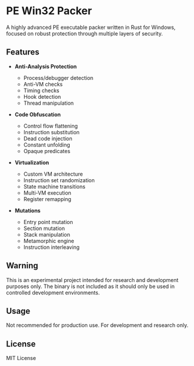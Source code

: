 # PE Win32 Packer

A highly advanced PE executable packer written in Rust for Windows, focused on robust protection through multiple layers of security.

## Features

- **Anti-Analysis Protection**
  - Process/debugger detection
  - Anti-VM checks
  - Timing checks
  - Hook detection
  - Thread manipulation

- **Code Obfuscation** 
  - Control flow flattening
  - Instruction substitution
  - Dead code injection
  - Constant unfolding
  - Opaque predicates

- **Virtualization**
  - Custom VM architecture
  - Instruction set randomization
  - State machine transitions
  - Multi-VM execution
  - Register remapping

- **Mutations**
  - Entry point mutation
  - Section mutation
  - Stack manipulation
  - Metamorphic engine
  - Instruction interleaving

## Warning

This is an experimental project intended for research and development purposes only. The binary is not included as it should only be used in controlled development environments.

## Usage

Not recommended for production use. For development and research only.

## License

MIT License
